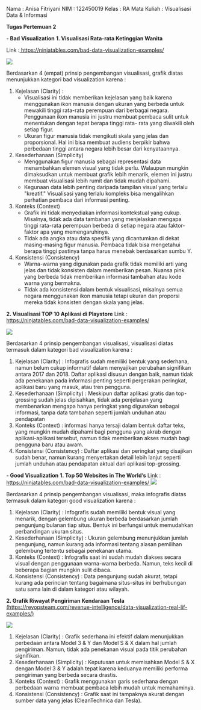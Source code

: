 ﻿Nama : Anisa Fitriyani 
NIM : 122450019 
Kelas : RA 
Mata Kuliah : Visualisasi Data & Informasi 

**Tugas Pertemuan 2** 

**- Bad Visualization** 
**1. Visualisasi Rata-rata Ketinggian Wanita** 

   Link :[ https://ninjatables.com/bad-data-visualization-examples/ ](https://ninjatables.com/bad-data-visualization-examples/)

   ![](Aspose.Words.a117d8fa-fba7-4e6b-94b5-92f6bf469853.001.jpeg)

Berdasarkan  4  (empat)  prinsip  pengembangan  visualisasi,  grafik  diatas  menunjukkan kategori bad visualization  karena : 
1) Kejelasan (Clarity) :
   - Visualisasi ini tidak memberikan kejelasan yang baik karena menggunakan ikon manusia dengan ukuran yang berbeda untuk mewakili tinggi rata-rata perempuan dari berbagai negara. Penggunaan ikon manusia ini justru membuat pembaca sulit untuk menentukan dengan tepat berapa tinggi rata- rata yang diwakili oleh setiap figur.
   - Ukuran figur manusia tidak mengikuti skala yang jelas dan proporsional. Hal ini bisa membuat audiens berpikir bahwa perbedaan tinggi antara negara lebih besar dari kenyataannya. 
2) Kesederhanaan (Simplicity)
   - Menggunakan figur manusia sebagai representasi data menambahkan elemen visual  yang  tidak  perlu.  Walaupun  mungkin  dimaksudkan  untuk  membuat grafik lebih menarik, elemen ini justru membuat visualisasi lebih rumit dan tidak mudah dipahami.
   - Kegunaan data lebih penting daripada tampilan visual yang terlalu "kreatif." Visualisasi yang terlalu kompleks bisa mengalihkan perhatian pembaca dari informasi penting. 
3) Konteks (Context)
   - Grafik ini tidak menyediakan informasi kontekstual yang cukup. Misalnya, tidak ada data tambahan yang menjelaskan mengapa tinggi rata-rata perempuan berbeda di setiap negara atau faktor-faktor apa yang memengaruhinya.
   - Tidak ada angka atau data spesifik yang dicantumkan di dekat masing-masing figur manusia. Pembaca tidak bisa mengetahui berapa tinggi pastinya tanpa harus menebak berdasarkan sumbu Y. 
4) Konsistensi (Consistency)
   - Warna-warna yang digunakan pada grafik tidak memiliki arti yang jelas dan tidak konsisten dalam memberikan pesan. Nuansa pink yang berbeda tidak memberikan informasi tambahan atau kode warna yang bermakna.
   - Tidak ada konsistensi dalam bentuk visualisasi, misalnya semua negara menggunakan ikon manusia tetapi ukuran dan proporsi mereka tidak konsisten dengan skala yang jelas.

**2. Visualisasi TOP 10 Aplikasi di Playstore**
Link :[ https://ninjatables.com/bad-data-visualization-examples/ ](https://ninjatables.com/bad-data-visualization-examples/)

![](Aspose.Words.a117d8fa-fba7-4e6b-94b5-92f6bf469853.002.jpeg)

Berdasarkan 4 prinsip pengembangan visualisasi, visualisasi diatas termasuk dalam kategori bad visualization karena : 
1) Kejelasan (Clarity) : Infografis sudah memiliki bentuk yang sederhana, namun belum cukup informatif dalam menyajikan perubahan signifikan antara 2017 dan 2018. Daftar aplikasi disusun dengan baik, namun tidak ada penekanan pada informasi penting seperti pergerakan peringkat, aplikasi baru yang masuk, atau tren pengguna. 
2) Kesederhanaan (Simplicity) : Meskipun daftar aplikasi gratis dan top-grossing sudah jelas dipisahkan, tidak ada penjelasan yang membenarkan mengapa hanya peringkat yang digunakan sebagai informasi, tanpa data tambahan seperti jumlah unduhan atau pendapatan 
3) Konteks  (Context)  :  informasi  hanya  tersaji  dalam  bentuk  daftar  teks,  yang mungkin  mudah  dipahami  bagi  pengguna  yang  akrab  dengan  aplikasi-aplikasi tersebut, namun tidak memberikan akses mudah bagi pengguna baru atau awam. 
4) Konsistensi (Consistency) : Daftar aplikasi dan peringkat yang disajikan sudah benar, namun kurang menyertakan detail lebih lanjut seperti jumlah unduhan atau pendapatan aktual dari aplikasi top-grossing.
   
**- Good Visualization** 
**1. Top 50 Websites in The World’s** 
Link :[ https://ninjatables.com/bad-data-visualization-examples/ ](https://ninjatables.com/bad-data-visualization-examples/)
![](Aspose.Words.a117d8fa-fba7-4e6b-94b5-92f6bf469853.003.jpeg)

Berdasarkan 4 prinsip pengembangan visualisasi, maka infografis diatas termasuk dalam kategori good visualization karena : 
1) Kejelasan (Clarity) : Infografis sudah memiliki bentuk visual yang menarik, dengan gelembung ukuran berbeda berdasarkan jumlah pengunjung bulanan tiap situs. Bentuk ini berfungsi untuk memudahkan perbandingan ukuran situs. 
1) Kesederhanaan (Simplicity) : Ukuran gelembung menunjukkan jumlah pengunjung, namun kurang ada informasi tentang alasan pemilihan gelembung tertentu sebagai penekanan utama. 
1) Konteks (Context) : Infografis saat ini sudah mudah diakses secara visual dengan penggunaan warna-warna berbeda. Namun, teks kecil di beberapa bagian mungkin sulit dibaca. 
1) Konsistensi (Consistency) : Data pengunjung sudah akurat, tetapi kurang ada perincian tentang bagaimana situs-situs ini berhubungan satu sama lain di dalam kategori atau wilayah.
   
**2. Grafik Riwayat Pengiriman Kendaraan Tesla**
[(https://revopsteam.com/revenue-intelligence/data-visualization-real-lif-examples/)](https://revopsteam.com/revenue-intelligence/data-visualization-real-lif-examples/) 

 ![](Aspose.Words.a117d8fa-fba7-4e6b-94b5-92f6bf469853.004.jpeg)

1) Kejelasan (Clarity) : Grafik sederhana ini efektif dalam menunjukkan perbedaan antara Model 3 & Y dan Model S & X dalam hal jumlah pengiriman. Namun, tidak ada penekanan visual pada titik perubahan signifikan. 
2) Kesederhanaan (Simplicity) : Keputusan untuk memisahkan Model S & X dengan Model 3 & Y adalah tepat karena keduanya memiliki performa pengiriman yang berbeda secara drastis. 
3) Konteks (Context) : Grafik menggunakan garis sederhana dengan perbedaan warna membuat pembaca lebih mudah untuk memahaminya. 
4) Konsistensi (Consistency) : Grafik saat ini tampaknya akurat dengan sumber data yang jelas (CleanTechnica dan Tesla). 
